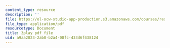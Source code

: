 ```yaml
---
content_type: resource
description: ''
file: https://ol-ocw-studio-app-production.s3.amazonaws.com/courses/res-10-s95-physics-of-covid-19-transmission-fall-2020/a9aa20232ab8b2a408fc433d6f438124_ZqEKYbzgz4s.pdf
file_type: application/pdf
resourcetype: Document
title: 3play pdf file
uid: a9aa2023-2ab8-b2a4-08fc-433d6f438124
---
```

